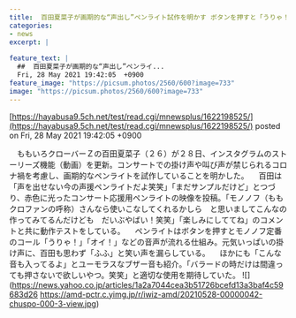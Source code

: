```yaml
---
title:  百田夏菜子が画期的な“声出し”ペンライト試作を明かす ボタンを押すと「うりゃ！」「オイ！」  
categories:
- news
excerpt: |
  
feature_text: |
  ##  百田夏菜子が画期的な“声出し”ペンライ...
  Fri, 28 May 2021 19:42:05  +0900
feature_image: "https://picsum.photos/2560/600?image=733"
image: "https://picsum.photos/2560/600?image=733"
---
```


[https://hayabusa9.5ch.net/test/read.cgi/mnewsplus/1622198525/](https://hayabusa9.5ch.net/test/read.cgi/mnewsplus/1622198525/)
posted on Fri, 28 May 2021 19:42:05  +0900

<!--more-->

　ももいろクローバーＺの百田夏菜子（２６）が２８日、インスタグラムのストーリーズ機能（動画）を更新。コンサートでの掛け声や叫び声が禁じられるコロナ禍を考慮し、画期的なペンライトを試作していることを明かした。 　百田は「声を出せない今の声援ペンライトだよ笑笑」「まだサンプルだけど」とつづり、赤色に光ったコンサート応援用ペンライトの映像を投稿。「モノノフ（ももクロファンの呼称）さんなら使いこなしてくれるかしら　と思いましてこんなの作ってみてるんだけども　だいぶやばい！笑笑」「楽しみにしててね」のコメントと共に動作テストをしている。 　ペンライトはボタンを押すとモノノフ定番のコール「うりゃ！」「オイ！」などの音声が流れる仕組み。元気いっぱいの掛け声に、百田も思わず「ふふ」と笑い声を漏らしている。 　ほかにも「こんな音も入ってるよ」とユーモラスなブザー音も紹介。「バラードの時だけは間違っても押さないで欲しいやつ。笑笑」と適切な使用を期待していた。 ![](https://news.yahoo.co.jp/articles/1a2a7044cea3b51726bcefd13a3baf4c59683d26 https://amd-pctr.c.yimg.jp/r/iwiz-amd/20210528-00000042-chuspo-000-3-view.jpg)
